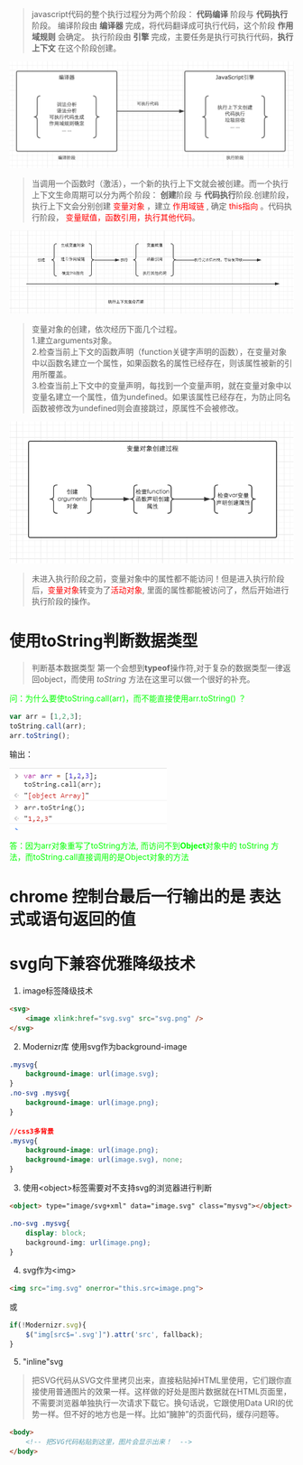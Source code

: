 > javascript代码的整个执行过程分为两个阶段： **代码编译** 阶段与 **代码执行** 阶段。
编译阶段由 **编译器** 完成，将代码翻译成可执行代码，这个阶段 **作用域规则** 会确定。
执行阶段由 **引擎** 完成，主要任务是执行可执行代码，**执行上下文** 在这个阶段创建。

![img](./img/1.png)

> 当调用一个函数时（激活），一个新的执行上下文就会被创建。而一个执行上下文生命周期可以分为两个阶段： **创建**阶段 与 **代码执行**阶段.创建阶段，执行上下文会分别创建 <font style='color:red'> 变量对象 </font> ，建立<font style='color:red'> 作用域链 </font>, 确定<font style='color:red'> this指向 </font>。代码执行阶段，<font style='color:red'> 变量赋值，函数引用，执行其他代码</font>。

![img](./img/2.png)

> 变量对象的创建，依次经历下面几个过程。<br />
1.建立arguments对象。<br />
2.检查当前上下文的函数声明（function关键字声明的函数），在变量对象中以函数名建立一个属性，如果函数名的属性已经存在，则该属性被新的引用所覆盖。<br />
3.检查当前上下文中的变量声明，每找到一个变量声明，就在变量对象中以变量名建立一个属性，值为undefined。如果该属性已经存在，为防止同名函数被修改为undefined则会直接跳过，原属性不会被修改。

![img](./img/3.png)

> 未进入执行阶段之前，变量对象中的属性都不能访问！但是进入执行阶段后，<font style='color:red'>变量对象</font>转变为了<font style='color:red'>活动对象</font>, 里面的属性都能被访问了，然后开始进行执行阶段的操作。

# 使用toString判断数据类型

>判断基本数据类型 第一个会想到**typeof**操作符,对于复杂的数据类型一律返回object，而使用 _toString_ 方法在这里可以做一个很好的补充。

<font color=#00ff00>问：为什么要使toString.call(arr)，而不能直接使用arr.toString() ？</font>

```js
var arr = [1,2,3];
toString.call(arr);
arr.toString();

```
输出：

![image](./img/toString.png)

<font color=#00ff00>答：因为arr对象重写了toString方法, 而访问不到**Object**对象中的 toString 方法，而toString.call直接调用的是Object对象的方法</font>


# chrome 控制台最后一行输出的是 表达式或语句返回的值

# svg向下兼容优雅降级技术
1. image标签降级技术
```html
<svg>
    <image xlink:href="svg.svg" src="svg.png" />
</svg>

```
2. Modernizr库
使用svg作为background-image
```css
.mysvg{
    background-image: url(image.svg);
}
.no-svg .mysvg{
    background-image: url(image.png);
}

//css3多背景
.mysvg{
    background-image: url(image.png);
    background-image: url(image.svg), none;
}

```
3. 使用\<object>标签需要对不支持svg的浏览器进行判断
```html
<object> type="image/svg+xml" data="image.svg" class="mysvg"></object>
```
```css
.no-svg .mysvg{
    display: block;
    background-img: url(image.png);
}
```
4. svg作为\<img>
```html
<img src="img.svg" onerror="this.src=image.png">
```
或
```js
if(!Modernizr.svg){
    $("img[src$='.svg']").attr('src', fallback);
}
```
5. "inline"svg
>把SVG代码从SVG文件里拷贝出来，直接粘贴掉HTML里使用，它们跟你直接使用普通图片的效果一样。这样做的好处是图片数据就在HTML页面里，不需要浏览器单独执行一次请求下载它。换句话说，它跟使用Data URI的优势一样。但不好的地方也是一样。比如“臃肿”的页面代码，缓存问题等。

```html
<body>
    <!-- 把SVG代码粘贴到这里，图片会显示出来！  -->
</body>
```